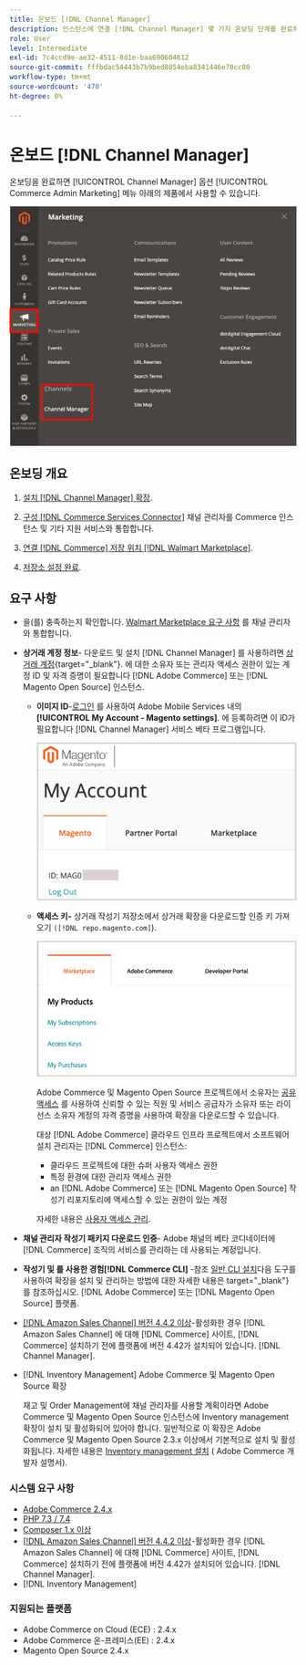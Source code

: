 ```yaml
---
title: 온보드 [!DNL Channel Manager]
description: 인스턴스에 연결 [!DNL Channel Manager] 몇 가지 온보딩 단계를 완료하여 서비스를 제공합니다.
role: User
level: Intermediate
exl-id: 7c4ccd9e-ae32-4511-8d1e-baa690604612
source-git-commit: fffbdac54443b7b9bed8854eba8341446e78cc80
workflow-type: tm+mt
source-wordcount: '470'
ht-degree: 0%

---
```



# 온보드 [!DNL Channel Manager]

온보딩을 완료하면 [!UICONTROL Channel Manager] 옵션 [!UICONTROL Commerce Admin Marketing] 메뉴 아래의 제품에서 사용할 수 있습니다.

![[!DNL Channel Manager] 관리자 보기의 옵션](assets/channel-manager-admin-view.png)

## 온보딩 개요

1. [설치 [!DNL Channel Manager] 확장](install.md).

1. [구성 [!DNL Commerce Services Connector]](connect.md) 채널 관리자를 Commerce 인스턴스 및 기타 지원 서비스와 통합합니다.

1. [연결 [!DNL Commerce] 저장 위치 [!DNL Walmart Marketplace]](connect.md).

1. [저장소 설정 완료](complete-store-setup.md).

## 요구 사항

- 을(를) 충족하는지 확인합니다. [Walmart Marketplace 요구 사항](walmart-requirements.md) 를 채널 관리자와 통합합니다.

- **상거래 계정 정보**- 다운로드 및 설치 [!DNL Channel Manager] 를 사용하려면 [상거래 계정](https://docs.magento.com/user-guide/magento/magento-account.html){target=&quot;_blank&quot;}. 에 대한 소유자 또는 관리자 액세스 권한이 있는 계정 ID 및 자격 증명이 필요합니다 [!DNL Adobe Commerce] 또는 [!DNL Magento Open Source] 인스턴스.

   - **이미지 ID**-[로그인](https://account.magento.com/customer/account/login/) 를 사용하여 Adobe Mobile Services 내의 **[!UICONTROL My Account - Magento settings]**. 에 등록하려면 이 ID가 필요합니다 [!DNL Channel Manager] 서비스 베타 프로그램입니다.

      ![[!DNL MAGEID] 전자 상거래 계정 설정에서](assets/mageid-my-commerce-account.png)

   - **액세스 키-** 상거래 작성기 저장소에서 상거래 확장을 다운로드할 인증 키 가져오기 `([!DNL repo.magento.com]`).

      ![[!UICONTROL Commerce Marketplace access keys]](assets/commerce-marketplace-access-keys.png)

      Adobe Commerce 및 Magento Open Source 프로젝트에서 소유자는 [공유 액세스](https://docs.magento.com/user-guide/magento/magento-account-share.html) 를 사용하여 신뢰할 수 있는 직원 및 서비스 공급자가 소유자 또는 라이선스 소유자 계정의 자격 증명을 사용하여 확장을 다운로드할 수 있습니다.

      대상 [!DNL Adobe Commerce] 클라우드 인프라 프로젝트에서 소프트웨어 설치 관리자는 [!DNL Commerce] 인스턴스:

      - 클라우드 프로젝트에 대한 슈퍼 사용자 액세스 권한
      - 특정 환경에 대한 관리자 액세스 권한
      - an [!DNL Adobe Commerce] 또는 [!DNL Magento Open Source] 작성기 리포지토리에 액세스할 수 있는 권한이 있는 계정

      자세한 내용은 [사용자 액세스 관리](https://devdocs.magento.com/cloud/project/user-admin.html).


- **채널 관리자 작성기 패키지 다운로드 인증**- Adobe 채널의 베타 코디네이터에 [!DNL Commerce] 조직의 서비스를 관리하는 데 사용되는 계정입니다.
- **작성기 및 를 사용한 경험[!DNL Commerce CLI]** -참조 [일반 CLI 설치](https://devdocs.magento.com/extensions/install/)다음 도구를 사용하여 확장을 설치 및 관리하는 방법에 대한 자세한 내용은 target=&quot;_blank&quot;} 를 참조하십시오. [!DNL Adobe Commerce] 또는 [!DNL Magento Open Source] 플랫폼.
- [[!DNL Amazon Sales Channel] 버전 4.4.2 이상](https://experienceleague.adobe.com/docs/commerce-channels/amazon/release-notes.html)-활성화한 경우 [!DNL Amazon Sales Channel] 에 대해 [!DNL Commerce] 사이트, [!DNL Commerce] 설치하기 전에 플랫폼에 버전 4.42가 설치되어 있습니다. [!DNL Channel Manager].
- [!DNL Inventory Management] Adobe Commerce 및 Magento Open Source 확장

   재고 및 Order Management에 채널 관리자를 사용할 계획이라면 Adobe Commerce 및 Magento Open Source 인스턴스에 Inventory management 확장이 설치 및 활성화되어 있어야 합니다. 일반적으로 이 확장은 Adobe Commerce 및 Magento Open Source 2.3.x 이상에서 기본적으로 설치 및 활성화됩니다. 자세한 내용은 [Inventory management 설치](https://devdocs.magento.com/extensions/inventory-management/) ( Adobe Commerce 개발자 설명서).

### 시스템 요구 사항

- [Adobe Commerce 2.4.x](https://devdocs.magento.com/release/released-versions.html)
- [PHP 7.3 / 7.4](https://devdocs.magento.com/guides/v2.4/install-gde/prereq/php-settings.html)
- [Composer 1.x 이상](https://devdocs.magento.com/cloud/reference/cloud-composer.html)
- [[!DNL Amazon Sales Channel] 버전 4.4.2 이상](https://experienceleague.adobe.com/docs/commerce-channels/amazon/release-notes.html)-활성화한 경우 [!DNL Amazon Sales Channel] 에 대해 [!DNL Commerce] 사이트, [!DNL Commerce] 설치하기 전에 플랫폼에 버전 4.42가 설치되어 있습니다. [!DNL Channel Manager].
- [!DNL Inventory Management]

### 지원되는 플랫폼

- Adobe Commerce on Cloud (ECE) : 2.4.x
- Adobe Commerce 온-프레미스(EE) : 2.4.x
- Magento Open Source 2.4.x
